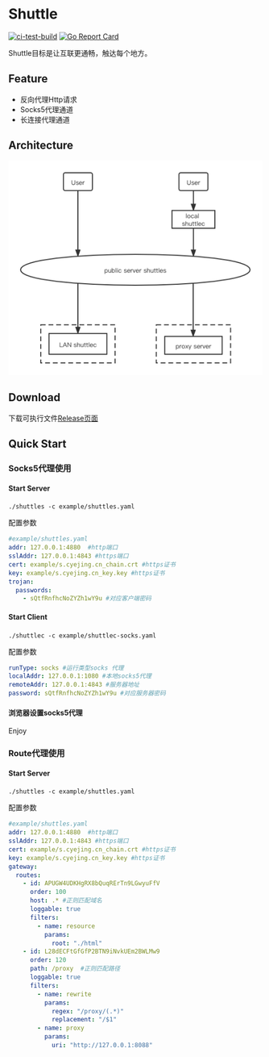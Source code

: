 # Shuttle
[![ci-test-build](https://github.com/cyejing/shuttle/actions/workflows/ci-test-build.yml/badge.svg)](https://github.com/cyejing/shuttle/actions/workflows/ci-test-build.yml)
[![Go Report Card](https://goreportcard.com/badge/github.com/cyejing/shuttle)](https://goreportcard.com/report/github.com/cyejing/shuttle)

Shuttle目标是让互联更通畅，触达每个地方。

## Feature

- 反向代理Http请求
- Socks5代理通道
- 长连接代理通道

## Architecture

![architecture](/doc/pic/architecture.png)

## Download
下载可执行文件[Release页面](https://github.com/cyejing/shuttle/releases)

## Quick Start 

### Socks5代理使用
#### Start Server
``./shuttles -c example/shuttles.yaml``

配置参数
```yaml
#example/shuttles.yaml
addr: 127.0.0.1:4880  #http端口
sslAddr: 127.0.0.1:4843 #https端口
cert: example/s.cyejing.cn_chain.crt #https证书
key: example/s.cyejing.cn_key.key #https证书
trojan:
  passwords:
    - sQtfRnfhcNoZYZh1wY9u #对应客户端密码
```
#### Start Client
``./shuttlec -c example/shuttlec-socks.yaml``

配置参数
```yaml
runType: socks #运行类型socks 代理
localAddr: 127.0.0.1:1080 #本地socks5代理
remoteAddr: 127.0.0.1:4843 #服务器地址
password: sQtfRnfhcNoZYZh1wY9u #对应服务器密码

```

#### 浏览器设置socks5代理
Enjoy

### Route代理使用
#### Start Server
``./shuttles -c example/shuttles.yaml``

配置参数
```yaml
#example/shuttles.yaml
addr: 127.0.0.1:4880  #http端口
sslAddr: 127.0.0.1:4843 #https端口
cert: example/s.cyejing.cn_chain.crt #https证书
key: example/s.cyejing.cn_key.key #https证书
gateway:
  routes:
    - id: APUGW4UDKHgRX8bQuqRErTn9LGwyuFfV
      order: 100
      host: .* #正则匹配域名
      loggable: true
      filters:
        - name: resource
          params:
            root: "./html"
    - id: L28dECFtGfGfP2BTN9iNvkUEm2BWLMw9
      order: 120
      path: /proxy  #正则匹配路径
      loggable: true
      filters:
        - name: rewrite
          params:
            regex: "/proxy/(.*)"
            replacement: "/$1"
        - name: proxy
          params:
            uri: "http://127.0.0.1:8088"
```
